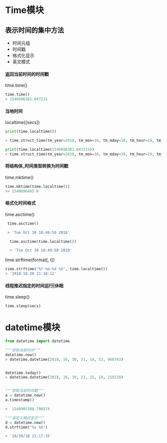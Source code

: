 # Time模块
## 表示时间的集中方法
- 时间元组
- 时间戳
- 格式化显示
- 英文模式


#### 返回当前时间的时间戳
time.time()
```python
time.time()
> 1540896301.047215
```
#### 当地时间
localtime([secs])
```python
print(time.localtime())

> time.struct_time(tm_year=2018, tm_mon=10, tm_mday=30, tm_hour=18, tm_min=40, tm_sec=35, tm_wday=1, tm_yday=303, tm_isdst=0)

print(time.localtime(1540896301.047215))
> time.struct_time(tm_year=2018, tm_mon=10, tm_mday=30, tm_hour=18, tm_min=45, tm_sec=1, tm_wday=1, tm_yday=303, tm_isdst=0)
```

#### 将结构体_时间类型转换为时间戳
time.mktime()
```python
time.mktime(time.localtime())
>> 1540896485.0
```
#### 格式化时间格式
time.asctime()

```python
 time.asctime()

 > 'Tue Oct 30 18:49:58 2018'

  time.asctime(time.localtime())

  > 'Tue Oct 30 18:49:58 2018'
```
time.strftime(format[, t])
```python
time.strftime("%Y-%m-%d %X", time.localtime())
> '2018-10-30 21:10:12'
```
#### 线程推迟指定的时间运行|休眠
time.sleep()
```python
time.sleep(secs)
```



# datetime模块

```python
from datetime import datetime

"""获取当前时间"""
datetime.now()
> datetime.datetime(2018, 10, 30, 21, 14, 52, 968703)


datetime.today()
> datetime.datetime(2018, 10, 30, 21, 15, 18, 219210)


"""获取当前时间戳"""
a = datetime.now()
a.timestamp()

>  1540905388.790574

"""自定义格式显示"""
d = datetime.now()
d.strftime("%x %X")

> '10/30/18 21:17:35'
```

